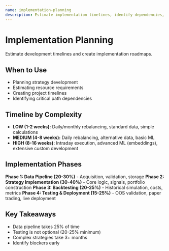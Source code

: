 ```yaml
---
name: implementation-planning
description: Estimate implementation timelines, identify dependencies, and create phased development plans for trading strategies. Use when planning strategy development.
---
```


# Implementation Planning

Estimate development timelines and create implementation roadmaps.

## When to Use
- Planning strategy development
- Estimating resource requirements
- Creating project timelines
- Identifying critical path dependencies

## Timeline by Complexity

- **LOW (1-2 weeks):** Daily/monthly rebalancing, standard data, simple calculations
- **MEDIUM (4-8 weeks):** Daily rebalancing, alternative data, basic ML
- **HIGH (8-16 weeks):** Intraday execution, advanced ML (embeddings), extensive custom development

## Implementation Phases

**Phase 1: Data Pipeline (20-30%)** - Acquisition, validation, storage
**Phase 2: Strategy Implementation (30-40%)** - Core logic, signals, portfolio construction
**Phase 3: Backtesting (20-25%)** - Historical simulation, costs, metrics
**Phase 4: Testing & Deployment (15-25%)** - OOS validation, paper trading, live deployment

## Key Takeaways
- Data pipeline takes 25% of time
- Testing is not optional (20-25% minimum)
- Complex strategies take 3+ months
- Identify blockers early
